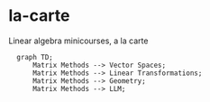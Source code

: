 # la-carte
Linear algebra minicourses, a la carte



```mermaid
  graph TD;
      Matrix Methods --> Vector Spaces;
      Matrix Methods --> Linear Transformations;
	  Matrix Methods --> Geometry;
	  Matrix Methods --> LLM;
      
```
